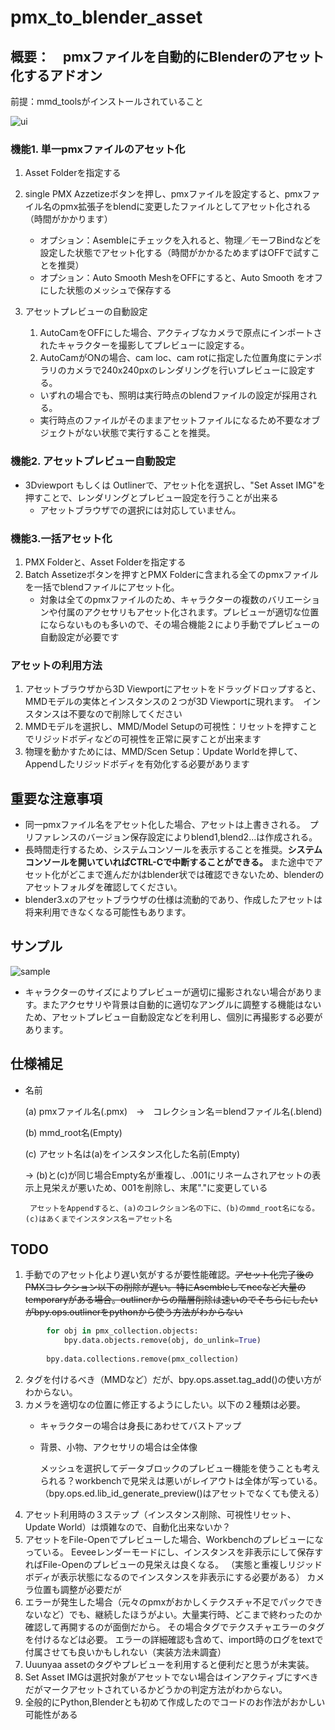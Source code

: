 # pmx_to_blender_asset

## 概要：　pmxファイルを自動的にBlenderのアセット化するアドオン
前提：mmd_toolsがインストールされていること

![ui](https://user-images.githubusercontent.com/44924233/147359325-23c6837c-1df4-4513-94a3-9f30969826a8.jpg)

### 機能1. 単一pmxファイルのアセット化

1. Asset Folderを指定する
1. single PMX Azzetizeボタンを押し、pmxファイルを設定すると、pmxファイル名のpmx拡張子をblendに変更したファイルとしてアセット化される（時間がかかります）

   - オプション：Asembleにチェックを入れると、物理／モーフBindなどを設定した状態でアセット化する（時間がかかるためまずはOFFで試すことを推奨）
   - オプション：Auto Smooth MeshをOFFにすると、Auto Smooth をオフにした状態のメッシュで保存する

1. アセットプレビューの自動設定
    1. AutoCamをOFFにした場合、アクティブなカメラで原点にインポートされたキャラクターを撮影してプレビューに設定する。
    2. AutoCamがONの場合、cam loc、cam rotに指定した位置角度にテンポラリのカメラで240x240pxのレンダリングを行いプレビューに設定する。
    - いずれの場合でも、照明は実行時点のblendファイルの設定が採用される。
    - 実行時点のファイルがそのままアセットファイルになるため不要なオブジェクトがない状態で実行することを推奨。

### 機能2. アセットプレビュー自動設定
- 3Dviewport もしくは Outlinerで、アセット化を選択し、"Set Asset IMG"を押すことで、レンダリングとプレビュー設定を行うことが出来る
    * アセットブラウザでの選択には対応していません。

### 機能3.一括アセット化
1. PMX Folderと、Asset Folderを指定する
2. Batch Assetizeボタンを押すとPMX Folderに含まれる全てのpmxファイルを一括でblendファイルにアセット化。
    * 対象は全てのpmxファイルのため、キャラクターの複数のバリエーションや付属のアクセサリもアセット化されます。プレビューが適切な位置にならないものも多いので、その場合機能２により手動でプレビューの自動設定が必要です

### アセットの利用方法
1. アセットブラウザから3D Viewportにアセットをドラッグドロップすると、MMDモデルの実体とインスタンスの２つが3D Viewportに現れます。　インスタンスは不要なので削除してください
2. MMDモデルを選択し、MMD/Model Setupの可視性：リセットを押すことでリジッドボディなどの可視性を正常に戻すことが出来ます
3. 物理を動かすためには、MMD/Scen Setup：Update Worldを押して、Appendしたリジッドボディを有効化する必要があります


## 重要な注意事項
- 同一pmxファイル名をアセット化した場合、アセットは上書きされる。　プリファレンスのバージョン保存設定によりblend1,blend2...は作成される。
- 長時間走行するため、システムコンソールを表示することを推奨。**システムコンソールを開いていればCTRL-Cで中断することができる。** また途中でアセット化がどこまで進んだかはblender状では確認できないため、blenderのアセットフォルダを確認してください。
- blender3.xのアセットブラウザの仕様は流動的であり、作成したアセットは将来利用できなくなる可能性もあります。

## サンプル
![sample](https://user-images.githubusercontent.com/44924233/147364629-6f2976c1-9c68-4abf-9bfb-890605afb6db.jpg)

- キャラクターのサイズによりプレビューが適切に撮影されない場合があります。またアクセサリや背景は自動的に適切なアングルに調整する機能はないため、アセットプレビュー自動設定などを利用し、個別に再撮影する必要があります。

## 仕様補足
- 名前

    (a) pmxファイル名(.pmx)　→　コレクション名＝blendファイル名(.blend)

    (b) mmd_root名(Empty)

    (c) アセット名は(a)をインスタンス化した名前(Empty)
    
    → (b)と(c)が同じ場合Empty名が重複し、.001にリネームされアセットの表示上見栄えが悪いため、001を削除し、末尾"."に変更している

       アセットをAppendすると、(a)のコレクション名の下に、(b)のmmd_root名になる。(c)はあくまでインスタンス名＝アセット名

## TODO
1. 手動でのアセット化より遅い気がするが要性能確認。~~アセット化完了後のPMXコレクション以下の削除が遅い。特にAsembleしてnccなど大量のtemporaryがある場合。outlinerからの階層削除は速いのでそちらにしたいがbpy.ops.outlinerをpythonから使う方法がわからない~~
```python
        for obj in pmx_collection.objects:
            bpy.data.objects.remove(obj, do_unlink=True)
    
        bpy.data.collections.remove(pmx_collection)
```
2. タグを付けるべき（MMDなど）だが、bpy.ops.asset.tag_add()の使い方がわからない。
1. カメラを適切なの位置に修正するようにしたい。以下の２種類は必要。
    - キャラクターの場合は身長にあわせてバストアップ    
    - 背景、小物、アクセサリの場合は全体像

      メッシュを選択してデータブロックのプレビュー機能を使うことも考えられる？workbenchで見栄えは悪いがレイアウトは全体が写っている。
      （bpy.ops.ed.lib_id_generate_preview()はアセットでなくても使える）
1. アセット利用時の３ステップ（インスタンス削除、可視性リセット、Update World）は煩雑なので、自動化出来ないか？
1. アセットをFile-Openでプレビューした場合、Workbenchのプレビューになっている。
 Eeveeレンダーモードにし、インスタンスを非表示にして保存すればFile-Openのプレビューの見栄えは良くなる。
（実態と重複しリジッドボディが表示状態になるのでインスタンスを非表示にする必要がある）
 カメラ位置も調整が必要だが
1. エラーが発生した場合（元々のpmxがおかしくテクスチャ不足でパックできないなど）でも、継続したほうがよい。大量実行時、どこまで終わったのか確認して再開するのが面倒だから。
その場合タグでテクスチャエラーのタグを付けるなどは必要。
  エラーの詳細確認も含めて、import時のログをtextで付属させても良いかもしれない（実装方法未調査）
1. Uuunyaa assetのタグやプレビューを利用すると便利だと思うが未実装。
1. Set Asset IMGは選択対象がアセットでない場合はインアクティブにすべきだがマークアセットされているかどうかの判定方法がわからない。
1. 全般的にPython,Blenderとも初めて作成したのでコードのお作法がおかしい可能性がある
